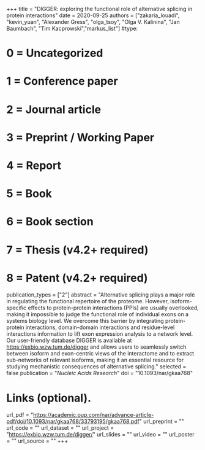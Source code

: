 +++
title = "DIGGER: exploring the functional role of alternative splicing in protein interactions"
date = 2020-09-25
authors = ["zakaria_louadi", "kevin_yuan", "Alexander Gress", "olga_tsoy", "Olga V. Kalinina", "Jan Baumbach", "Tim Kacprowski","markus_list"]
#type:
#    0 = Uncategorized
#    1 = Conference paper
#    2 = Journal article
#    3 = Preprint / Working Paper
#    4 = Report
#    5 = Book
#    6 = Book section
#    7 = Thesis (v4.2+ required)
#    8 = Patent (v4.2+ required)
publication_types = ["2"]
abstract = "Alternative splicing plays a major role in regulating the functional repertoire of the proteome. However, isoform-specific effects to protein-protein interactions (PPIs) are usually overlooked, making it impossible to judge the functional role of individual exons on a systems biology level. We overcome this barrier by integrating protein-protein interactions, domain-domain interactions and residue-level interactions information to lift exon expression analysis to a network level. Our user-friendly database DIGGER is available at https://exbio.wzw.tum.de/digger and allows users to seamlessly switch between isoform and exon-centric views of the interactome and to extract sub-networks of relevant isoforms, making it an essential resource for studying mechanistic consequences of alternative splicing."
selected = false
publication = "*Nucleic Acids Research*"
doi = "10.1093/nar/gkaa768"

# Links (optional).
url_pdf = "https://academic.oup.com/nar/advance-article-pdf/doi/10.1093/nar/gkaa768/33793195/gkaa768.pdf"
url_preprint = ""
url_code = ""
url_dataset = ""
url_project = "https://exbio.wzw.tum.de/digger/"
url_slides = ""
url_video = ""
url_poster = ""
url_source = ""
+++

